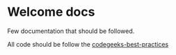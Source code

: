 # Welcome docs
Few documentation that should be followed.


All code should be follow the [codegeeks-best-practices](conventions.md)
